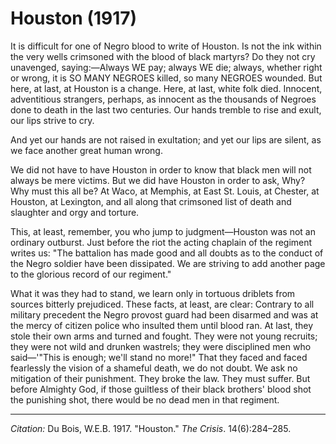<!--
title:   Houston
author:  Du Bois, W.E.B.
journal: The Crisis
year:    1917
volume:  14
issue:   6
pages:   284-285
-->
# Houston (1917)

It is difficult for one of Negro blood to write of Houston. Is not the ink within the very wells crimsoned with the blood of black martyrs? Do they not cry unavenged, saying:—Always WE pay; always WE die; always, whether right or wrong, it is SO MANY NEGROES killed, so many NEGROES wounded. But here, at last, at Houston is a change. Here, at last, white folk died. Innocent, adventitious strangers, perhaps, as innocent as the thousands of Negroes done to death in the last two centuries. Our hands tremble to rise and exult, our lips strive to cry.

And yet our hands are not raised in exultation; and yet our lips are silent, as we face another great human wrong.

We did not have to have Houston in order to know that black men will not always be mere victims. But we did have Houston in order to ask, Why? Why must this all be? At Waco, at Memphis, at East St. Louis, at Chester, at Houston, at Lexington, and all along that crimsoned list of death and slaughter and orgy and torture.

This, at least, remember, you who jump to judgment—Houston was not an ordinary outburst. Just before the riot the acting chaplain of the regiment writes us: "The battalion has made good and all doubts as to the conduct of the Negro soldier have been dissipated. We are striving to add another page to the glorious record of our regiment."

What it was they had to stand, we learn only in tortuous driblets from sources bitterly prejudiced. These facts, at least, are clear: Contrary to all military precedent the Negro provost guard had been disarmed and was at the mercy of citizen police who insulted them until blood ran. At last, they stole their own arms and turned and fought. They were not young recruits; they were not wild and drunken wastrels; they were disciplined men who said—'"This is enough; we'll stand no more!" That they faced and faced fearlessly the vision of a shameful death, we do not doubt. We ask no mitigation of their punishment. They broke the law. They must suffer. But before Almighty God, if those guiltless of their black brothers' blood shot the punishing shot, there would be no dead men in that regiment.

______________
*Citation:* Du Bois, W.E.B. 1917. "Houston." *The Crisis*. 14(6):284&ndash;285.
